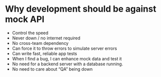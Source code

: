 # Why development should be against mock API

- Control the speed
- Never down / no internet required
- No cross-team dependency
- Can force it to throw errors to simulate server errors
- Can write fast, reliable app tests
- When I find a bug, I can enhance mock data and test it
- No need for a backend server with a database running.
- No need to care about “QA” being down
